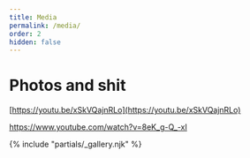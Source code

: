 ```yaml
---
title: Media
permalink: /media/
order: 2
hidden: false
---
```

# Photos and shit

[https://youtu.be/xSkVQajnRLo](https://youtu.be/xSkVQajnRLo)

https://www.youtube.com/watch?v=8eK_g-Q_-xI


<!-- This is the shortcode for the photo gallery -->
{% include "partials/_gallery.njk" %}